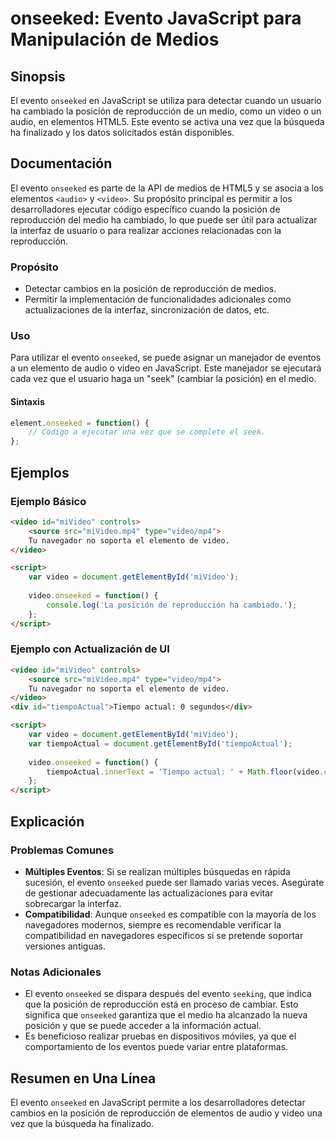<!--
Meta Description: # onseeked: Evento JavaScript para Manipulación de Medios ## Sinopsis El evento `onseeked` en JavaScript se utiliza para detectar cuando un usuario ha...
Meta Keywords: video, onseeked, que, evento, posición
-->

# onseeked: Evento JavaScript para Manipulación de Medios

## Sinopsis
El evento `onseeked` en JavaScript se utiliza para detectar cuando un usuario ha cambiado la posición de reproducción de un medio, como un video o un audio, en elementos HTML5. Este evento se activa una vez que la búsqueda ha finalizado y los datos solicitados están disponibles.

## Documentación
El evento `onseeked` es parte de la API de medios de HTML5 y se asocia a los elementos `<audio>` y `<video>`. Su propósito principal es permitir a los desarrolladores ejecutar código específico cuando la posición de reproducción del medio ha cambiado, lo que puede ser útil para actualizar la interfaz de usuario o para realizar acciones relacionadas con la reproducción.

### Propósito
- Detectar cambios en la posición de reproducción de medios.
- Permitir la implementación de funcionalidades adicionales como actualizaciones de la interfaz, sincronización de datos, etc.

### Uso
Para utilizar el evento `onseeked`, se puede asignar un manejador de eventos a un elemento de audio o video en JavaScript. Este manejador se ejecutará cada vez que el usuario haga un "seek" (cambiar la posición) en el medio.

#### Sintaxis
```javascript
element.onseeked = function() {
    // Código a ejecutar una vez que se complete el seek.
};
```

## Ejemplos

### Ejemplo Básico
```html
<video id="miVideo" controls>
    <source src="miVideo.mp4" type="video/mp4">
    Tu navegador no soporta el elemento de video.
</video>

<script>
    var video = document.getElementById('miVideo');
    
    video.onseeked = function() {
        console.log('La posición de reproducción ha cambiado.');
    };
</script>
```

### Ejemplo con Actualización de UI
```html
<video id="miVideo" controls>
    <source src="miVideo.mp4" type="video/mp4">
    Tu navegador no soporta el elemento de video.
</video>
<div id="tiempoActual">Tiempo actual: 0 segundos</div>

<script>
    var video = document.getElementById('miVideo');
    var tiempoActual = document.getElementById('tiempoActual');
    
    video.onseeked = function() {
        tiempoActual.innerText = 'Tiempo actual: ' + Math.floor(video.currentTime) + ' segundos';
    };
</script>
```

## Explicación
### Problemas Comunes
- **Múltiples Eventos**: Si se realizan múltiples búsquedas en rápida sucesión, el evento `onseeked` puede ser llamado varias veces. Asegúrate de gestionar adecuadamente las actualizaciones para evitar sobrecargar la interfaz.
- **Compatibilidad**: Aunque `onseeked` es compatible con la mayoría de los navegadores modernos, siempre es recomendable verificar la compatibilidad en navegadores específicos si se pretende soportar versiones antiguas.

### Notas Adicionales
- El evento `onseeked` se dispara después del evento `seeking`, que indica que la posición de reproducción está en proceso de cambiar. Esto significa que `onseeked` garantiza que el medio ha alcanzado la nueva posición y que se puede acceder a la información actual.
- Es beneficioso realizar pruebas en dispositivos móviles, ya que el comportamiento de los eventos puede variar entre plataformas.

## Resumen en Una Línea
El evento `onseeked` en JavaScript permite a los desarrolladores detectar cambios en la posición de reproducción de elementos de audio y video una vez que la búsqueda ha finalizado.